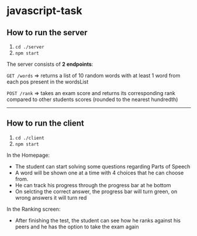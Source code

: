 # javascript-task

## How to run the server
1. `cd ./server`
2. `npm start`

The server consists of **2 endpoints**:

`GET /words` => returns a list of 10 random words with at least 1 word from each pos present in the wordsList

`POST /rank` => takes an exam score and returns its corresponding rank compared to other students scores (rounded to the nearest hundredth) 

---
## How to run the client
1. `cd ./client`
2. `npm start`

In the Homepage:
- The student can start solving some questions regarding Parts of Speech
- A word will be shown one at a time with 4 choices that he can choose from.
- He can track his progress through the progress bar at he bottom
- On selcting the correct answer, the progress bar will turn green, on wrong answers it will turn red

In the Ranking screen:
- After finishing the test, the student can see how he ranks against his peers and he has the option to take the exam again